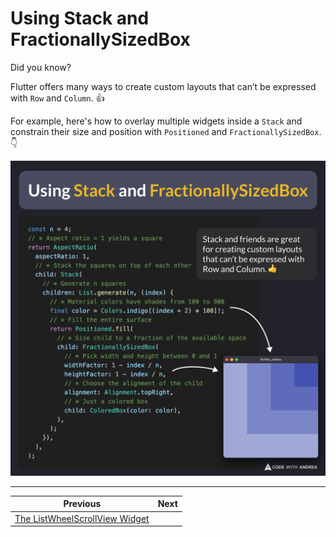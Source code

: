 # Using Stack and FractionallySizedBox

Did you know?

Flutter offers many ways to create custom layouts that can’t be expressed with `Row` and `Column`. 👍

For example, here's how to overlay multiple widgets inside a `Stack` and constrain their size and position with `Positioned` and `FractionallySizedBox`. 👇

![](221.png)

<!--

const n = 4;
// * Aspect ratio = 1 yields a square
return AspectRatio(
  aspectRatio: 1,
  // * Stack the squares on top of each other
  child: Stack(
    // * Generate n squares
    children: List.generate(n, (index) {
      // * Material colors have shades from 100 to 900
      final color = Colors.indigo[(index + 2) * 100]!;
      // * Fill the entire surface
      return Positioned.fill(
        // * Size child to a fraction of the available space
        child: FractionallySizedBox(
          // * Pick width and height between 0 and 1
          widthFactor: 1 - index / n,
          heightFactor: 1 - index / n,
          // * Choose the alignment of the child
          alignment: Alignment.topRight,
          // * Just a colored box
          child: ColoredBox(color: color),
        ),
      );
    }),
  ),
);

-->

---

| Previous | Next |
| -------- | ---- |
| [The ListWheelScrollView Widget](../0220-list-wheel-scroll-view/index.md) | |


<!-- TWITTER|https://x.com/biz84/status/1876564889537311226 -->
<!-- LINKEDIN|https://www.linkedin.com/posts/andreabizzotto_did-you-know-flutter-offers-many-ways-to-activity-7282330843241447426-cDRF -->
<!-- BLUESKY|https://bsky.app/profile/codewithandrea.com/post/3lf5eby24zc2r -->


